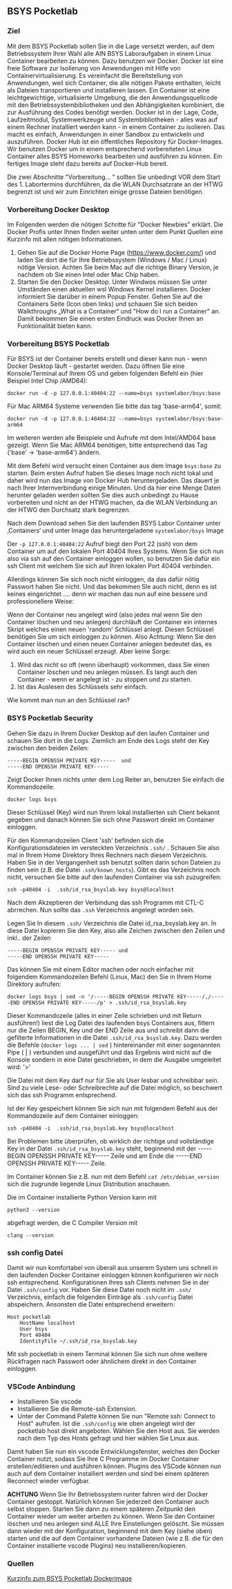 ## BSYS Pocketlab

 
### Ziel
Mit dem BSYS Pocketlab sollen Sie in die Lage versetzt werden, auf dem Betriebssystem Ihrer Wahl alle AIN BSYS Laboraufgaben in einem Linux Container bearbeiten zu können. Dazu benutzen wir Docker. 
Docker ist eine freie Software zur Isolierung von Anwendungen mit Hilfe von Containervirtualisierung. Es vereinfacht die Bereitstellung von Anwendungen, weil sich Container, die alle nötigen Pakete enthalten, leicht als Dateien transportieren und installieren lassen. Ein Container ist eine leichtgewichtige, virtualisierte Umgebung, die den Anwendungsquellcode mit den Betriebssystembibliotheken und den Abhängigkeiten kombiniert, die zur Ausführung des Codes benötigt werden. 
Docker ist in der Lage, Code, Laufzeitmodul, Systemwerkzeuge und Systembibliotheken - alles was auf einem Rechner installiert werden kann - in einem Container zu isolieren. Das macht es einfach, Anwendungen in einer Sandbox zu entwickeln und auszuführen. Docker Hub ist ein öffentliches Repository für Docker-Images.
Wir benutzen Docker um in einem entsprechend vorbereiteten Linux Container alles BSYS Homeworks bearbeiten und ausführen zu können. Ein fertiges Image steht dazu bereits auf Docker-Hub bereit.
 
Die zwei Abschnitte "Vorbereitung... " sollten Sie unbedingt VOR dem Start des 1. Labortermins durchführen, da die WLAN Durchsatzrate an der HTWG begrenzt ist und wir zum Einrichten einige grosse Dateien benötigen. 
 
### Vorbereitung Docker Desktop
 
Im Folgenden werden die nötigen Schritte für "Docker Newbies" erklärt. Die Docker Profis unter Ihnen finden weiter unten unter dem Punkt Quellen eine Kurzinfo mit allen nötigen Informationen.
    
1. Gehen Sie auf die Docker Home Page (https://www.docker.com/) und laden Sie dort die für Ihre Betriebssystem (Windows / Mac / Linux) nötige Version. Achten Sie beim Mac auf die richtige Binary Version, je nachdem ob Sie einen Intel oder Mac Chip haben.
2. Starten Sie den Docker Desktop. Unter Windwos müssen Sie unter Umständen einen aktuellen wsl Windows Kernel installieren. Docker informiert Sie darüber in einem Popup Fenster. Gehen Sie auf die Containers Seite (Icon oben links) und schauen Sie sich beiden Walkthroughs „What is a Container“ und "How do I run a Container" an. Damit bekommen Sie einen ersten Eindruck was Docker Ihnen an Funktionalität bieten kann.
 
### Vorbereitung BSYS Pocketlab
Für BSYS ist der Container bereits erstellt und dieser kann nun - wenn Docker Desktop läuft - gestartet werden.
Dazu öffnen Sie eine Konsole/Terminal auf Ihrem OS und geben folgenden Befehl ein (hier Beispiel Intel Chip /AMD64):
 
    docker run -d -p 127.0.0.1:40404:22 --name=bsys systemlabor/bsys:base
 
Für Mac ARM64 Systeme verwenden Sie bitte das tag 'base-arm64', somit:
    
    docker run -d -p 127.0.0.1:40404:22 --name=bsys systemlabor/bsys:base-arm64  
 
Im weiteren werden alle Beispiele und Aufrufe mit dem Intel/AMD64 base gezeigt. Wenn Sie Mac ARM64 benötigen, bitte entsprechend das Tag ('base' -> 'base-arm64') ändern.
 
Mit dem Befehl wird versucht einen Container aus dem Image `bsys:base` zu starten. Beim ersten Aufruf haben Sie dieses Image noch nicht lokal und daher wird nun das Image von Docker Hub heruntergeladen. Das dauert je nach Ihrer Internverbindung einige Minuten. Und da hier eine Menge Daten herunter geladen werden sollten Sie dies auch unbedingt zu Hause vorbereiten und nicht an der HTWG machen, da die WLAN Verbindung an der HTWG den Durchsatz stark begrenzen. 
 
Nach dem Download sehen Sie den laufenden BSYS Labor Container unter ‚Containers‘ und unter Image das heruntergeladene `systemlabor/bsys` Image
 
Der `-p 127.0.0.1:40404:22` Aufruf biegt den Port 22 (ssh) von dem Container um auf den lokalen Port 40404 Ihres Systems. Wenn Sie sich nun also via ssh auf den Container einloggen wollen, so benutzen Sie dafür ein ssh Client mit welchem Sie sich auf Ihren lokalen Port 40404 verbinden.
 
Allerdings können Sie sich noch nicht einloggen, da das dafür nötig Passwort haben Sie nicht. Und das bekommen SIe auch nicht, denn es ist keines eingerichtet .... denn wir machen das nun auf eine bessere und professionellere Weise:
    
Wenn der Container neu angelegt wird (also jedes mal wenn Sie den Container löschen und neu anlegen) durchläuft der Container ein internes Skript welches einen neuen 'random' Schlüssel anlegt. Diesen Schlüssel benötigen Sie um sich einloggen zu können. Also Achtung: Wenn Sie den Container löschen und einen neuen Container anlegen bedeutet das, es wird auch ein neuer Schlüssel erzeugt. Aber keine Sorge:

1. Wird das nicht so oft (wenn überhaupt) vorkommen, dass Sie einen Container löschen und neu anlegen müssen. Es langt auch den Container - wenn er angelegt ist - zu stoppen und zu starten.
2. Ist das Auslesen des Schlüssels sehr einfach.
 
Wie kommt man nun an den Schlüssel ran?
 
### BSYS Pocketlab Security
Gehen Sie dazu in Ihrem Docker Desktop auf den laufen Container und schauen Sie dort in die Logs. Ziemlich am Ende des Logs steht der Key zwischen den beiden Zeilen:
    
    -----BEGIN OPENSSH PRIVATE KEY-----  und
    -----END OPENSSH PRIVATE KEY-----
 
Zeigt Docker Ihnen nichts unter dem Log Reiter an,  benutzen Sie einfach die Kommandozeile:
    
    docker logs bsys
    
Dieser Schlüssel (Key) wird nun Ihrem lokal installierten ssh Client bekannt gegeben und danach können Sie sich ohne Passwort direkt im Container einloggen. 
 
Für den Kommandozeilen Client 'ssh' befinden sich die Konfigurationsdateien im versteckten Verzeichnis `.ssh/` . Schauen Sie also mal in Ihrem Home Direktory Ihres Rechners nach diesem Verzeichnis. Haben Sie in der Vergangenheit ssh benutzt sollten darin schon Dateien zu finden sein (z.B. die Datei `.ssh/known_hosts`). Gibt es das Verzeichnis noch nicht, versuchen Sie bitte auf den laufenden Container via ssh zuzugreifen:
 
    ssh -p40404 -i  .ssh/id_rsa_bsyslab.key bsys@localhost 
 
Nach dem Akzeptieren der Verbindung das ssh Programm mit CTL-C abrrechen. Nun sollte das `.ssh` Verzeichnis angelegt worden sein.
 
Legen Sie In diesem `.ssh/` Verzeichnis die Datei id_rsa_bsyslab.key an. In diese Datei kopieren Sie den Key, also alle Zeichen zwischen den Zeilen und inkl.. der Zeilen
 
    -----BEGIN OPENSSH PRIVATE KEY----- und 
    -----END OPENSSH PRIVATE KEY-----
 
Das können Sie mit einem Editor machen oder noch einfacher mit folgendem Kommandozeilen Befehl (Linux, Mac) den Sie in Ihrem Home Direktory aufrufen:
    
    docker logs bsys | sed -n '/-----BEGIN OPENSSH PRIVATE KEY-----/,/-----END OPENSSH PRIVATE KEY-----/p' > .ssh/id_rsa_bsyslab.key
 
Dieser Kommandozeile (alles in einer Zeile schrieben und mit Return ausführen!) liest die Log Datei des laufenden bsys Containers aus, filtern nur die Zeilen BEGIN, Key und der END Zeile aus und schreibt dann die gefilterte Informationen in die Datei `.ssh/id_rsa_bsyslab.key`. Dazu werden die Befehle (`docker logs ... | sed` ) hintereinander mit einer sogenannten Pipe ( | ) verbunden und ausgeführt und das Ergebnis wird nicht auf die Konsole sondern in eine Datei geschrieben, in dem die Ausgabe umgeleitet wird:  '>' 
 
Die Datei mit dem Key darf nur für Sie als User lesbar und schreibbar sein. Sind zu viele Lese- oder Schreibrechte auf die Datei möglich, so beschwert sich das ssh Programm entsprechend. 
 
Ist der Key gespeichert können Sie sich nun mit folgendem Befehl aus der Kommandozeile auf dem Container einloggen:
    
    ssh -p40404 -i  .ssh/id_rsa_bsyslab.key bsys@localhost
 
Bei Problemen bitte überprüfen, ob wirklich der richtige und vollständige Key in der Datei `.ssh/id_rsa_bsyslab.key` steht, beginnend mit der 
    -----BEGIN OPENSSH PRIVATE KEY----- Zeile und am Ende die 
    -----END OPENSSH PRIVATE KEY----- Zeile.
    
Im Container können Sie z.B. nun mit dem Befehl `cat /etc/debian_version` sich die zugrunde liegende Linux Distribution anschauen.
 
Die im Container installierte Python Version kann mit 
    
    python3 --version

abgefragt werden, die C Compiler Version mit
    
    clang --version
### ssh config Datei
Damit wir nun komfortabel von überall aus unserem System uns schnell in den laufenden Docker Container einloggen können konfigurieren wir noch ssh entsprechend. Konfigurationen Ihres ssh Clients nehmen Sie in der Datei `.ssh/config` vor. Haben Sie diese Datei noch nicht im `.ssh/` Verzeichnis, einfach die folgenden Einträge als `.ssh/config` Datei abspeichern. Ansonsten die Datei entsprechend erweitern:
 
    Host pocketlab
        HostName localhost
        User bsys
        Port 40404
        IdentityFile ~/.ssh/id_rsa_bsyslab.key
    
Mit ssh pocketlab in einem Terminal können Sie sich nun ohne weitere Rückfragen nach Passwort oder ähnlichem direkt in den Container einloggen.
 
### VSCode Anbindung
 
- Installieren Sie vscode
- Installieren Sie die Remote-ssh Extension.
- Unter der Command Palette können Sie nun "Remote ssh: Connect to Host" aufrufen. Ist die `.ssh/config` wie oben angelegt wird der pocketlab host direkt angeboten. Wählen Sie den Host aus. Sie werden nach dem Typ des Hosts gefragt und hier wählen Sie Linux aus.
 
Damit haben Sie nun ein vscode Entwicklungsfenster, welches den Docker Container nutzt, sodass Sie Ihre C Programme im Docker Container erstellen/editieren und ausführen können. Plugins des VSCode können nun auch auf dem Container installiert werden und sind bei einem späteren Reconnect wieder verfügbar.
 
**ACHTUNG**
Wenn Sie Ihr Betriebssystem runter fahren wird der Docker Container gestoppt. Natürlich können Sie jederzeit den Container auch selbst stoppen. Starten Sie dann zu einem späteren Zeitpunkt den Container wieder um weiter arbeiten zu können. 
Wenn Sie den Container löschen und neu anlegen sind ALLE Ihre Einstellungen gelöscht. Sie müssen dann wieder mit der Konfiguration, beginnend mit dem Key (siehe oben) starten und die auf dem Container vorhandene Dateien (wie z.B. die für den Container installierte vscode Plugins) neu installieren/kopieren.
 
### Quellen
 
[Kurzinfo zum BSYS Pocketlab Dockerimage](https://github.com/htwg-syslab/container/blob/main/bsys/README.md)